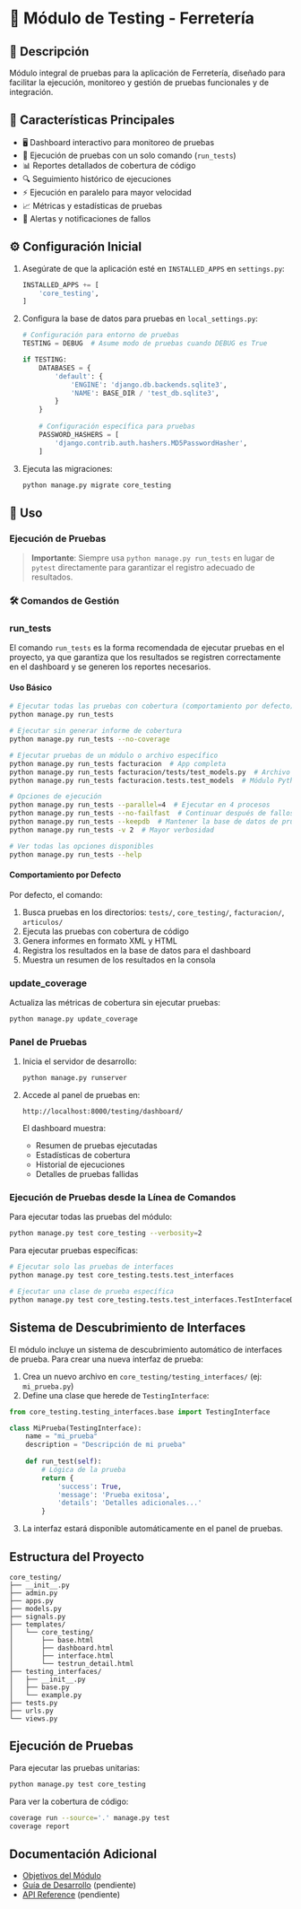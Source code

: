 # 🧪 Módulo de Testing - Ferretería

## 📝 Descripción
Módulo integral de pruebas para la aplicación de Ferretería, diseñado para facilitar la ejecución, monitoreo y gestión de pruebas funcionales y de integración.

## 🚀 Características Principales

- 🖥️ Dashboard interactivo para monitoreo de pruebas
- 🔄 Ejecución de pruebas con un solo comando (`run_tests`)
- 📊 Reportes detallados de cobertura de código
- 🔍 Seguimiento histórico de ejecuciones
- ⚡ Ejecución en paralelo para mayor velocidad
- 📈 Métricas y estadísticas de pruebas
- 🔔 Alertas y notificaciones de fallos

## ⚙️ Configuración Inicial

1. Asegúrate de que la aplicación esté en `INSTALLED_APPS` en `settings.py`:
   ```python
   INSTALLED_APPS += [
       'core_testing',
   ]
   ```

2. Configura la base de datos para pruebas en `local_settings.py`:
   ```python
   # Configuración para entorno de pruebas
   TESTING = DEBUG  # Asume modo de pruebas cuando DEBUG es True
   
   if TESTING:
       DATABASES = {
           'default': {
               'ENGINE': 'django.db.backends.sqlite3',
               'NAME': BASE_DIR / 'test_db.sqlite3',
           }
       }
       
       # Configuración específica para pruebas
       PASSWORD_HASHERS = [
           'django.contrib.auth.hashers.MD5PasswordHasher',
       ]
   ```

3. Ejecuta las migraciones:
   ```bash
   python manage.py migrate core_testing
   ```

## 🚀 Uso

### Ejecución de Pruebas

> **Importante**: Siempre usa `python manage.py run_tests` en lugar de `pytest` directamente para garantizar el registro adecuado de resultados.

### 🛠️ Comandos de Gestión

### run_tests

El comando `run_tests` es la forma recomendada de ejecutar pruebas en el proyecto, ya que garantiza que los resultados se registren correctamente en el dashboard y se generen los reportes necesarios.

#### Uso Básico

```bash
# Ejecutar todas las pruebas con cobertura (comportamiento por defecto)
python manage.py run_tests

# Ejecutar sin generar informe de cobertura
python manage.py run_tests --no-coverage

# Ejecutar pruebas de un módulo o archivo específico
python manage.py run_tests facturacion  # App completa
python manage.py run_tests facturacion/tests/test_models.py  # Archivo específico
python manage.py run_tests facturacion.tests.test_models  # Módulo Python

# Opciones de ejecución
python manage.py run_tests --parallel=4  # Ejecutar en 4 procesos
python manage.py run_tests --no-failfast  # Continuar después de fallos
python manage.py run_tests --keepdb  # Mantener la base de datos de pruebas
python manage.py run_tests -v 2  # Mayor verbosidad

# Ver todas las opciones disponibles
python manage.py run_tests --help
```

#### Comportamiento por Defecto

Por defecto, el comando:
1. Busca pruebas en los directorios: `tests/`, `core_testing/`, `facturacion/`, `articulos/`
2. Ejecuta las pruebas con cobertura de código
3. Genera informes en formato XML y HTML
4. Registra los resultados en la base de datos para el dashboard
5. Muestra un resumen de los resultados en la consola

### update_coverage

Actualiza las métricas de cobertura sin ejecutar pruebas:

```bash
python manage.py update_coverage
```

### Panel de Pruebas

1. Inicia el servidor de desarrollo:
   ```bash
   python manage.py runserver
   ```

2. Accede al panel de pruebas en:
   ```
   http://localhost:8000/testing/dashboard/
   ```

   El dashboard muestra:
   - Resumen de pruebas ejecutadas
   - Estadísticas de cobertura
   - Historial de ejecuciones
   - Detalles de pruebas fallidas

### Ejecución de Pruebas desde la Línea de Comandos

Para ejecutar todas las pruebas del módulo:
```bash
python manage.py test core_testing --verbosity=2
```

Para ejecutar pruebas específicas:
```bash
# Ejecutar solo las pruebas de interfaces
python manage.py test core_testing.tests.test_interfaces

# Ejecutar una clase de prueba específica
python manage.py test core_testing.tests.test_interfaces.TestInterfaceDiscovery
```

## Sistema de Descubrimiento de Interfaces

El módulo incluye un sistema de descubrimiento automático de interfaces de prueba. Para crear una nueva interfaz de prueba:

1. Crea un nuevo archivo en `core_testing/testing_interfaces/` (ej: `mi_prueba.py`)
2. Define una clase que herede de `TestingInterface`:

```python
from core_testing.testing_interfaces.base import TestingInterface

class MiPrueba(TestingInterface):
    name = "mi_prueba"
    description = "Descripción de mi prueba"
    
    def run_test(self):
        # Lógica de la prueba
        return {
            'success': True,
            'message': 'Prueba exitosa',
            'details': 'Detalles adicionales...'
        }
```

3. La interfaz estará disponible automáticamente en el panel de pruebas.

## Estructura del Proyecto

```
core_testing/
├── __init__.py
├── admin.py
├── apps.py
├── models.py
├── signals.py
├── templates/
│   └── core_testing/
│       ├── base.html
│       ├── dashboard.html
│       ├── interface.html
│       └── testrun_detail.html
├── testing_interfaces/
│   ├── __init__.py
│   ├── base.py
│   └── example.py
├── tests.py
├── urls.py
└── views.py
```

## Ejecución de Pruebas

Para ejecutar las pruebas unitarias:

```bash
python manage.py test core_testing
```

Para ver la cobertura de código:

```bash
coverage run --source='.' manage.py test
coverage report
```

## Documentación Adicional

- [Objetivos del Módulo](OBJETIVOS.md)
- [Guía de Desarrollo](docs/DEVELOPMENT.md) (pendiente)
- [API Reference](docs/API.md) (pendiente)
